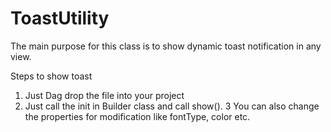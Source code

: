 # ToastUtility
The main purpose for this class is to show dynamic toast notification in any view.

Steps to show toast

1. Just Dag drop the file into your project
2. Just call the init in Builder class and call show().
3  You can also change the properties for modification like fontType, color etc.
